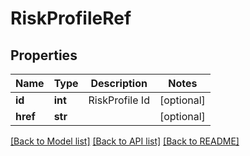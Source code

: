 # RiskProfileRef

## Properties
Name | Type | Description | Notes
------------ | ------------- | ------------- | -------------
**id** | **int** | RiskProfile Id | [optional] 
**href** | **str** |  | [optional] 

[[Back to Model list]](../README.md#documentation-for-models) [[Back to API list]](../README.md#documentation-for-api-endpoints) [[Back to README]](../README.md)

